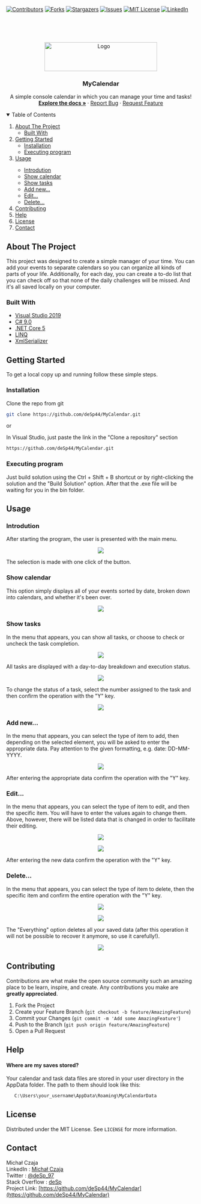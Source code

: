 [![Contributors][contributors-shield]][contributors-url]
[![Forks][forks-shield]][forks-url]
[![Stargazers][stars-shield]][stars-url]
[![Issues][issues-shield]][issues-url]
[![MIT License][license-shield]][license-url]
[![LinkedIn][linkedin-shield]][linkedin-url]

<!-- PROJECT LOGO -->
<br />
<br />
<br />
<p align="center">
  <a href="https://github.com/deSp44/MyCalendar">
    <img src="https://user-images.githubusercontent.com/56117577/124885463-92dd4400-dfd3-11eb-8bbe-29e3fa2439a5.png" alt="Logo" width="300" height="77">
  </a>
  
  <h3 align="center">MyCalendar</h3>
  <p align="center">
    A simple console calendar in which you can manage your time and tasks!
    <br />
    <a href="https://github.com/deSp44/MyCalendar"><strong>Explore the docs »</strong></a>
	·
    <a href="https://github.com/deSp44/MyCalendar/issues">Report Bug</a>
	·
    <a href="https://github.com/deSp44/MyCalendar/issues">Request Feature</a>
  </p>
</p>



<!-- TABLE OF CONTENTS -->
<details open="open">
  <summary>Table of Contents</summary>
  <ol>
    <li>
      <a href="#about-the-project">About The Project</a>
      <ul>
        <li><a href="#built-with">Built With</a></li>
      </ul>
    </li>
    <li>
      <a href="#getting-started">Getting Started</a>
      <ul>
        <li><a href="#installation">Installation</a></li>
		    <li><a href="#executing-program">Executing program</a></li>
      </ul>
    </li>
    <li><a href="#usage">Usage</a></li>
    <ul>
        <li><a href="#introdution">Introdution</a></li>
		    <li><a href="#show-calendar">Show calendar</a></li>
        <li><a href="#show-tasks">Show tasks</a></li>
        <li><a href="#add-new">Add new...</a></li>
        <li><a href="#edit">Edit...</a></li>
        <li><a href="#delete">Delete...</a></li>
      </ul>
    <li><a href="#contributing">Contributing</a></li>
	<li><a href="#help">Help</a></li>
    <li><a href="#license">License</a></li>
    <li><a href="#contact">Contact</a></li>
  </ol>
</details>

<!-- ABOUT THE PROJECT -->
## About The Project
This project was designed to create a simple manager of your time. You can add your events to separate calendars so you can organize all kinds of parts of your life. Additionally, for each day, you can create a to-do list that you can check off so that none of the daily challenges will be missed. And it's all saved locally on your computer.

### Built With
* [Visual Studio 2019](https://visualstudio.microsoft.com/pl/vs/)
* [C# 9.0](https://docs.microsoft.com/pl-pl/dotnet/csharp/whats-new/csharp-9)
* [.NET Core 5](https://docs.microsoft.com/pl-pl/dotnet/core/dotnet-five)
* [LINQ](https://docs.microsoft.com/pl-pl/dotnet/api/system.linq?view=net-5.0)
* [XmlSerializer](https://docs.microsoft.com/pl-pl/dotnet/api/system.xml.serialization.xmlserializer?view=net-5.0)

<!-- GETTING STARTED -->
## Getting Started

To get a local copy up and running follow these simple steps.

### Installation
Clone the repo from git
   ```sh
   git clone https://github.com/deSp44/MyCalendar.git
   ```
   or
   
In Visual Studio, just paste the link in the "Clone a repository" section
   ```sh
   https://github.com/deSp44/MyCalendar.git
   ```
   
### Executing program
Just build solution using the Ctrl + Shift + B shortcut or by right-clicking the solution and the "Build Solution" option. After that the .exe file will be waiting for you in the bin folder.

<!-- USAGE EXAMPLES -->
## Usage

### Introdution
After starting the program, the user is presented with the main menu.
<p align="center">
  <img src="https://user-images.githubusercontent.com/56117577/124899066-0b4a0200-dfe0-11eb-9b07-583a9c958c0a.png" />
</p>
The selection is made with one click of the button.

### Show calendar
This option simply displays all of your events sorted by date, broken down into calendars, and whether it's been over.
<p align="center">
  <img src="https://user-images.githubusercontent.com/56117577/124915426-ce870680-dff1-11eb-88af-402cf9125a23.png" />
</p>

### Show tasks
In the menu that appears, you can show all tasks, or choose to check or uncheck the task completion.
<p align="center">
  <img src="https://user-images.githubusercontent.com/56117577/124913791-d645ab80-dfef-11eb-812a-d15babc08cc3.png" />
</p>

All tasks are displayed with a day-to-day breakdown and execution status.
<p align="center">
  <img src="https://user-images.githubusercontent.com/56117577/124913811-dba2f600-dfef-11eb-9879-f8826d41dd3c.png" />
</p>

To change the status of a task, select the number assigned to the task and then confirm the operation with the "Y" key.
<p align="center">
  <img src="https://user-images.githubusercontent.com/56117577/124913833-e65d8b00-dfef-11eb-9ed1-37347a67ef02.png" />
</p>

### Add new...
In the menu that appears, you can select the type of item to add, then depending on the selected element, you will be asked to enter the appropriate data. Pay attention to the given formatting, e.g. date: DD-MM-YYYY.
<p align="center">
  <img src="https://user-images.githubusercontent.com/56117577/124916697-3e49c100-dff3-11eb-8823-9c2b332fdccf.png" />
</p>
After entering the appropriate data confirm the operation with the "Y" key.

### Edit...
In the menu that appears, you can select the type of item to edit, and then the specific item. You will have to enter the values again to change them. Above, however, there will be listed data that is changed in order to facilitate their editing.
<p align="center">
  <img src="https://user-images.githubusercontent.com/56117577/124919094-17d95500-dff6-11eb-8171-8d69304579c0.png" />
</p>
<p align="center">
  <img src="https://user-images.githubusercontent.com/56117577/124919098-190a8200-dff6-11eb-9ef3-a0f03a4aa84c.png" />
</p>

After entering the new data confirm the operation with the "Y" key.

### Delete...
In the menu that appears, you can select the type of item to delete, then the specific item and confirm the entire operation with the "Y" key.
<p align="center">
  <img src="https://user-images.githubusercontent.com/56117577/124914146-4ce2a900-dff0-11eb-95b5-e13484221991.png" />
</p>
<p align="center">
  <img src="https://user-images.githubusercontent.com/56117577/124915670-19a11980-dff2-11eb-9800-c72444f298f1.png" />
</p>

The "Everything" option deletes all your saved data (after this operation it will not be possible to recover it anymore, so use it carefully!).
<p align="center">
  <img src="https://user-images.githubusercontent.com/56117577/124914139-4a804f00-dff0-11eb-8744-1331290d7938.png" />
</p>

<!-- CONTRIBUTING -->
## Contributing
Contributions are what make the open source community such an amazing place to be learn, inspire, and create. Any contributions you make are **greatly appreciated**.

1. Fork the Project
2. Create your Feature Branch (`git checkout -b feature/AmazingFeature`)
3. Commit your Changes (`git commit -m 'Add some AmazingFeature'`)
4. Push to the Branch (`git push origin feature/AmazingFeature`)
5. Open a Pull Request

<!-- HELP -->
## Help

#### Where are my saves stored?
Your calendar and task data files are stored in your user directory in the AppData folder.
The path to them should look like this:
```sh
   C:\Users\your_username\AppData\Roaming\MyCalendarData
```

<!-- LICENSE -->
## License
Distributed under the MIT License. See `LICENSE` for more information.

<!-- CONTACT -->
## Contact
Michał Czaja
<br />
LinkedIn : [Michał Czaja](https://pl.linkedin.com/in/micha%C5%82-czaja-735013209)
<br />
Twitter : [@deSp_97](https://twitter.com/deSp_97)
<br />
Stack Overflow : [deSp](https://stackoverflow.com/users/15499426/desp)
<br />
Project Link: [https://github.com/deSp44/MyCalendar](https://github.com/deSp44/MyCalendar)



<!-- MARKDOWN LINKS & IMAGES -->
<!-- https://www.markdownguide.org/basic-syntax/#reference-style-links -->
[contributors-shield]: https://img.shields.io/github/contributors/deSp44/MyCalendar.svg?style=for-the-badge
[contributors-url]: https://github.com/deSp44/MyCalendar/graphs/contributors
[forks-shield]: https://img.shields.io/github/forks/deSp44/MyCalendar.svg?style=for-the-badge
[forks-url]: https://github.com/deSp44/MyCalendar/network/members
[stars-shield]: https://img.shields.io/github/stars/deSp44/MyCalendar.svg?style=for-the-badge
[stars-url]: https://github.com/deSp44/MyCalendar/stargazers
[issues-shield]: https://img.shields.io/github/issues/deSp44/MyCalendar.svg?style=for-the-badge
[issues-url]: https://github.com/deSp44/MyCalendar/issues
[license-shield]: https://img.shields.io/github/license/deSp44/Best-README-Template.svg?style=for-the-badge
[license-url]: https://github.com/deSp44/MyCalendar/blob/master/LICENSE.txt
[linkedin-shield]: https://img.shields.io/badge/-LinkedIn-black.svg?style=for-the-badge&logo=linkedin&colorB=555
[linkedin-url]: https://www.linkedin.com/in/micha%C5%82-czaja-735013209/
